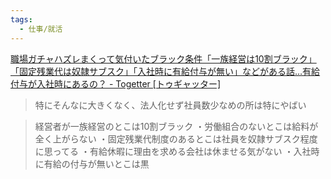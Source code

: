 ```yaml
---
tags:
  - 仕事/就活
---
```

[職場ガチャハズレまくって気付いたブラック条件「一族経営は10割ブラック」「固定残業代は奴隷サブスク」「入社時に有給付与が無い」などがある話…有給付与が入社時にあるの？ - Togetter [トゥギャッター]](https://togetter.com/li/2509458)

>特にそんなに大きくなく、法人化せず社員数少なめの所は特にやばい

>経営者が一族経営のとこは10割ブラック ・労働組合のないとこは給料が全く上がらない ・固定残業代制度のあるとこは社員を奴隷サブスク程度に思ってる ・有給休暇に理由を求める会社は休ませる気がない ・入社時に有給の付与が無いとこは黒

